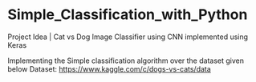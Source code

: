 # Simple_Classification_with_Python

Project Idea | Cat vs Dog Image Classifier using CNN implemented using Keras

Implementing the Simple classification algorithm over the dataset given below
Dataset:
https://www.kaggle.com/c/dogs-vs-cats/data
